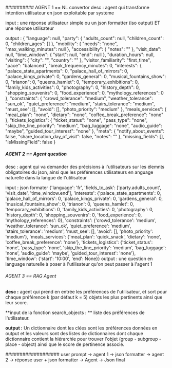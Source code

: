 ########## AGENT 1 == NL convertor
desc : agent qui transforme intention utilisateur en json exploitable par système

input : une réponse utilisateur simple ou un json formatter (iso output) ET une réponse utilisateur

output : 
                {
                "language": null,
                "party": {
                    "adults_count": null,
                    "children_count": 0,
                    "children_ages": []
                },
                "mobility": {
                    "needs": "none",
                    "max_walking_minutes": null
                },
                "accessibility": {
                    "notes": ""
                },
                "visit_date": null,
                "time_window": {
                    "start": null,
                    "end": null
                },
                "duration_hours": null,
                "visiting": {
                    "city": "",
                    "country": ""
                },
                "visitor_familiarity": "first_time",
                "pace": "balanced",
                "break_frequency_minutes": 0,
                "interests": {
                    "palace_state_apartments": 0,
                    "palace_hall_of_mirrors": 0,
                    "palace_kings_private": 0,
                    "gardens_general": 0,
                    "musical_fountains_show": 0,
                    "trianon": 0,
                    "queens_hamlet": 0,
                    "temporary_exhibitions": 0,
                    "family_kids_activities": 0,
                    "photography": 0,
                    "history_depth": 0,
                    "shopping_souvenirs": 0,
                    "food_experience": 0,
                    "mythology_references": 0
                },
                "constraints": {
                    "crowd_tolerance": "medium",
                    "weather_tolerance": "sun_ok",
                    "quiet_preference": "medium",
                    "stairs_tolerance": "medium",
                    "must_see": [],
                    "avoid": [],
                    "photo_priority": "medium"
                },
                "meals_services": {
                    "meal_plan": "none",
                    "dietary": "none",
                    "coffee_break_preference": "none"
                },
                "tickets_logistics": {
                    "ticket_status": "none",
                    "pass_type": "none",
                    "skip_the_line_priority": "medium",
                    "bag_luggage": "none",
                    "audio_guide": "maybe",
                    "guided_tour_interest": "none"
                },
                "meta": {
                    "notify_about_events": false,
                    "share_location_day_of_visit": false,
                    "notes": ""
                },
                "missing_fields": [],
                "isMissingField": false
                }




##### AGENT 2 == Agent question
desc : agent qui va demander des précisions à l'utilisateurs sur les élemnts obligatoires du json, ainsi que les préférences utilisateurs
en anguage naturelle dans la langue de l'utilisateur

input : json formater 
        {'language': 'fr', 'fields_to_ask': ['party.adults_count', 'visit_date', 'time_window.end'], 'interests': {'palace_state_apartments': 0, 'palace_hall_of_mirrors': 0, 'palace_kings_private': 0, 'gardens_general': 0, 'musical_fountains_show': 0, 'trianon': 0, 'queens_hamlet': 0, 'temporary_exhibitions': 0, 'family_kids_activities': 0, 'photography': 0, 'history_depth': 0, 'shopping_souvenirs': 0, 'food_experience': 0, 'mythology_references': 0}, 'constraints': {'crowd_tolerance': 'medium', 'weather_tolerance': 'sun_ok', 'quiet_preference': 'medium', 'stairs_tolerance': 'medium', 'must_see': [], 'avoid': [], 'photo_priority': 'medium'}, 'meals_services': {'meal_plan': 'quick_snack', 'dietary': 'none', 'coffee_break_preference': 'none'}, 'tickets_logistics': {'ticket_status': 'none', 'pass_type': 'none', 'skip_the_line_priority': 'medium', 'bag_luggage': 'none', 'audio_guide': 'maybe', 'guided_tour_interest': 'none'}, 'time_window': {'start': '10:00', 'end': None}}
output : une question en language naturelle à poser à l'utilisateur qu'on peut passer à l'agent 1

###### AGENT 3 == RAG Agent 
**desc :** agent qui prend en entrée les préférences de l'utilisateur, et sort pour chaque préférence k (par défaut k = 5) objets les plus pertinents ainsi que leur score.

**input de la fonction search_objects : ** liste des préférences de l'utilisateur.

**output :** Un dictionnaire dont les clées sont les préférences données en output et les valeurs sont des listes de dictionnaires dont chaque dictionnaire contient la hiérarchie pour trouver l'objet (group - subgroup - place - object) ainsi que le score de pertinence associé.

###################
user prompt -> agent 1 -> json formatter -> agent 2 -> réponse user + json formatter -> Agent  -> Json final
